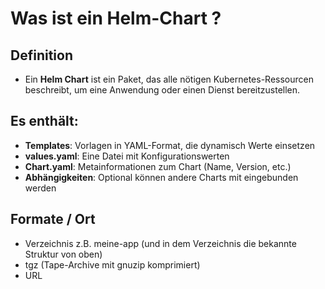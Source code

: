 # Was ist ein Helm-Chart ? 

## Definition 

  * Ein **Helm Chart** ist ein Paket, das alle nötigen Kubernetes-Ressourcen beschreibt, um eine Anwendung oder einen Dienst bereitzustellen.

## Es enthält: 

- **Templates**: Vorlagen in YAML-Format, die dynamisch Werte einsetzen
- **values.yaml**: Eine Datei mit Konfigurationswerten
- **Chart.yaml**: Metainformationen zum Chart (Name, Version, etc.)
- **Abhängigkeiten**: Optional können andere Charts mit eingebunden werden

## Formate / Ort 

  * Verzeichnis z.B. meine-app (und in dem Verzeichnis die bekannte Struktur von oben)
  * tgz (Tape-Archive mit gnuzip komprimiert)
  * URL 
